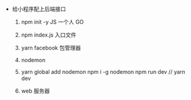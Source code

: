 - 给小程序配上后端接口
    1. npm init -y
        JS 一个人 GO

    2. npm index.js 入口文件
    3. yarn facebook 包管理器
    4. nodemon 
    5. yarn global add nodemon
        npm i -g nodemon
        npm run dev // yarn dev
    6. web 服务器
